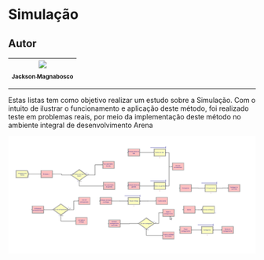 Simulação
===============================================

## Autor

 | [<img src="https://avatars1.githubusercontent.com/u/46221221?s=460&u=0d161e390cdad66e925f3d52cece6c3e65a23eb2&v=4" width=115><br><sub>Jackson Magnabosco</sub>](https://github.com/jacksonn455) |
  | :---: |
--------------------

Estas listas tem como objetivo realizar um estudo sobre a Simulação. Com o
intuito de ilustrar o funcionamento e aplicação deste método, foi realizado teste em
problemas reais, por meio da implementação deste método no ambiente integral de
desenvolvimento Arena

![](https://github.com/jacksonn455/Simulacao/blob/master/images.png)

